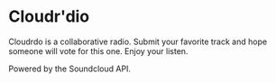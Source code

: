 # Cloudr'dio
Cloudrdo is a collaborative radio. Submit your favorite track and hope someone will vote for this one. Enjoy your listen.

Powered by the Soundcloud API.